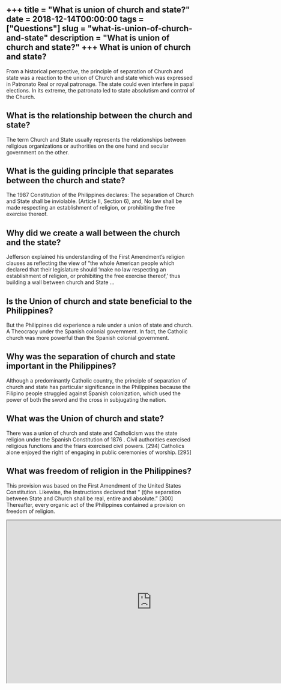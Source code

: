 +++
title = "What is union of church and state?"
date = 2018-12-14T00:00:00
tags = ["Questions"]
slug = "what-is-union-of-church-and-state"
description = "What is union of church and state?"
+++
What is union of church and state?
----------------------------------

From a historical perspective, the principle of separation of Church and state was a reaction to the union of Church and state which was expressed in Patronato Real or royal patronage. The state could even interfere in papal elections. In its extreme, the patronato led to state absolutism and control of the Church.

What is the relationship between the church and state?
------------------------------------------------------

The term Church and State usually represents the relationships between religious organizations or authorities on the one hand and secular government on the other.

What is the guiding principle that separates between the church and state?
--------------------------------------------------------------------------

The 1987 Constitution of the Philippines declares: The separation of Church and State shall be inviolable. (Article II, Section 6), and, No law shall be made respecting an establishment of religion, or prohibiting the free exercise thereof.

Why did we create a wall between the church and the state?
----------------------------------------------------------

Jefferson explained his understanding of the First Amendment’s religion clauses as reflecting the view of “the whole American people which declared that their legislature should ‘make no law respecting an establishment of religion, or prohibiting the free exercise thereof,’ thus building a wall between church and State …

Is the Union of church and state beneficial to the Philippines?
---------------------------------------------------------------

But the Philippines did experience a rule under a union of state and church. A Theocracy under the Spanish colonial government. In fact, the Catholic church was more powerful than the Spanish colonial government.

Why was the separation of church and state important in the Philippines?
------------------------------------------------------------------------

Although a predominantly Catholic country, the principle of separation of church and state has particular significance in the Philippines because the Filipino people struggled against Spanish colonization, which used the power of both the sword and the cross in subjugating the nation.

What was the Union of church and state?
---------------------------------------

There was a union of church and state and Catholicism was the state religion under the Spanish Constitution of 1876 . Civil authorities exercised religious functions and the friars exercised civil powers. \[294\] Catholics alone enjoyed the right of engaging in public ceremonies of worship. \[295\]

What was freedom of religion in the Philippines?
------------------------------------------------

This provision was based on the First Amendment of the United States Constitution. Likewise, the Instructions declared that “ (t)he separation between State and Church shall be real, entire and absolute.” \[300\] Thereafter, every organic act of the Philippines contained a provision on freedom of religion.

<iframe allow="accelerometer; autoplay; clipboard-write; encrypted-media; gyroscope; picture-in-picture" allowfullscreen="" class="__youtube_prefs__  epyt-is-override  no-lazyload" data-no-lazy="1" data-origheight="433" data-origwidth="770" data-skipgform_ajax_framebjll="" height="433" id="_ytid_93961" loading="lazy" src="https://www.youtube.com/embed/K_yS0X5s0lo?enablejsapi=1&autoplay=0&cc_load_policy=0&cc_lang_pref=&iv_load_policy=1&loop=0&modestbranding=0&rel=1&fs=1&playsinline=0&autohide=2&theme=dark&color=red&controls=1&" title="YouTube player" width="770"></iframe>